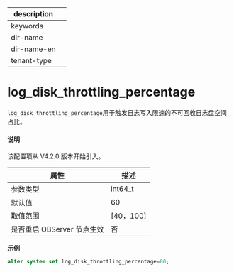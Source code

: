 |description||
|---|---|
|keywords||
|dir-name||
|dir-name-en||
|tenant-type||

# log_disk_throttling_percentage

`log_disk_throttling_percentage`用于触发日志写入限速的不可回收日志盘空间占比。

<main id="notice" type='explain'>
  <h4>说明</h4>
  <p>该配置项从 V4.2.0 版本开始引入。</p>
</main>

| **属性** | **描述** |
| --- | --- |
| 参数类型 | int64_t |
| 默认值 | 60 |
| 取值范围 | [40，100] |
| 是否重启 OBServer 节点生效 | 否 |
**示例**

```sql
alter system set log_disk_throttling_percentage=80;
```
